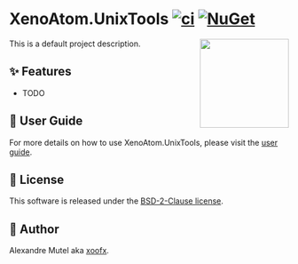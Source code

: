 # XenoAtom.UnixTools [![ci](https://github.com/xoofx/XenoAtom.UnixTools/actions/workflows/ci.yml/badge.svg)](https://github.com/xoofx/XenoAtom.UnixTools/actions/workflows/ci.yml) [![NuGet](https://img.shields.io/nuget/v/XenoAtom.UnixTools.svg)](https://www.nuget.org/packages/XenoAtom.UnixTools/)

<img align="right" width="160px" height="160px" src="https://raw.githubusercontent.com/xoofx/XenoAtom.UnixTools/main/img/XenoAtom.UnixTools.png">

This is a default project description.

## ✨ Features

- TODO

## 📖 User Guide

For more details on how to use XenoAtom.UnixTools, please visit the [user guide](https://github.com/xoofx/XenoAtom.UnixTools/blob/main/doc/readme.md).

## 🪪 License

This software is released under the [BSD-2-Clause license](https://opensource.org/licenses/BSD-2-Clause). 

## 🤗 Author

Alexandre Mutel aka [xoofx](https://xoofx.github.io).
